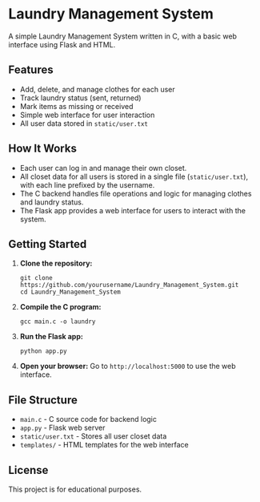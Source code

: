 # Laundry Management System

A simple Laundry Management System written in C, with a basic web interface using Flask and HTML.

## Features
- Add, delete, and manage clothes for each user
- Track laundry status (sent, returned)
- Mark items as missing or received
- Simple web interface for user interaction
- All user data stored in `static/user.txt`

## How It Works
- Each user can log in and manage their own closet.
- All closet data for all users is stored in a single file (`static/user.txt`), with each line prefixed by the username.
- The C backend handles file operations and logic for managing clothes and laundry status.
- The Flask app provides a web interface for users to interact with the system.

## Getting Started
1. **Clone the repository:**
   ```
   git clone https://github.com/yourusername/Laundry_Management_System.git
   cd Laundry_Management_System
   ```
2. **Compile the C program:**
   ```
   gcc main.c -o laundry
   ```
3. **Run the Flask app:**
   ```
   python app.py
   ```
4. **Open your browser:**
   Go to `http://localhost:5000` to use the web interface.

## File Structure
- `main.c` - C source code for backend logic
- `app.py` - Flask web server
- `static/user.txt` - Stores all user closet data
- `templates/` - HTML templates for the web interface

## License
This project is for educational purposes.

